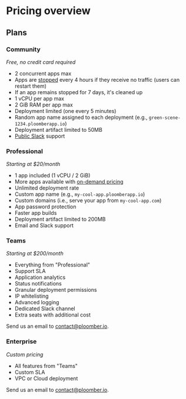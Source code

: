 # Pricing overview

## Plans

### Community

*Free, no credit card required*

- 2 concurrent apps max
- Apps are [stopped](stopping-apps) every 4 hours if they receive no traffic (users can restart them)
- If an app remains stopped for 7 days, it's cleaned up
- 1 vCPU per app max
- 2 GiB RAM per app max
- Deployment limited (one every 5 minutes)
- Random app name assigned to each deployment (e.g., `green-scene-1234.ploomberapp.io`)
- Deployment artifact limited to 50MB
- [Public Slack](https://ploomber.io/community/) support


### Professional

*Starting at $20/month*

- 1 app included (1 vCPU / 2 GiB)
- More apps available with [on-demand pricing](compute.md)
- Unlimited deployment rate
- Custom app name (e.g., `my-cool-app.ploomberapp.io`)
- Custom domains (i.e., serve your app from `my-cool-app.com`)
- App password protection
- Faster app builds
- Deployment artifact limited to 200MB
- Email and Slack support

### Teams

*Starting at $200/month*

- Everything from "Professional"
- Support SLA
- Application analytics
- Status notifications
- Granular deployment permissions
- IP whitelisting
- Advanced logging
- Dedicated Slack channel
- Extra seats with additional cost

Send us an email to [contact@ploomber.io](mailto:contact@ploomber.io).

### Enterprise

*Custom pricing*

- All features from "Teams"
- Custom SLA
- VPC or Cloud deployment


Send us an email to [contact@ploomber.io](mailto:contact@ploomber.io).
